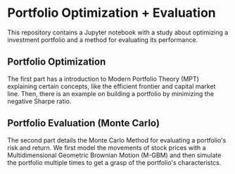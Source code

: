 # Portfolio Optimization + Evaluation

This repository contains a Jupyter notebook with a study about optimizing a investment portfolio and a method for evaluating its performance.

## Portfolio Optimization

The first part has a introduction to Modern Portfolio Theory (MPT) explaining certain concepts, like the efficient frontier and capital market line. Then, there is an example on building a portfolio by minimizing the negative Sharpe ratio.

## Portfolio Evaluation (Monte Carlo)

The second part details the Monte Carlo Method for evaluating a portfolio's risk and return. We first model the movements of stock prices with a Multidimensional Geometric Brownian Motion (M-GBM) and then simulate the portfolio multiple times to get a grasp of the portfolio's characteristcs.
